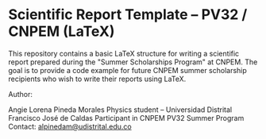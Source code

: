 # Scientific Report Template – PV32 / CNPEM (LaTeX)

This repository contains a basic LaTeX structure for writing a scientific report prepared during the "Summer Scholarships Program" at CNPEM. The goal is to provide a code example for future CNPEM summer scholarship recipients who wish to write their reports using LaTeX.


Author:


Angie Lorena Pineda Morales
Physics student – Universidad Distrital Francisco José de Caldas
Participant in CNPEM PV32 Summer Program
Contact: alpinedam@udistrital.edu.co
